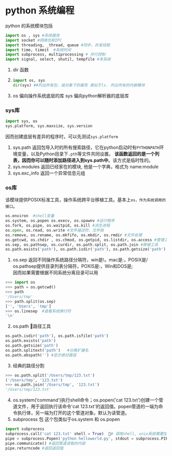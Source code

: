 # python 系统编程

python 的系统模块包括

```python
import os , sys #系统服务
import socket #网络包和IPC
import threading, _thread, queue #同步，并发线程
import time, timeit  #系统时间
import subprocess, multiprocessing # 并行控制
import signal, select, shutil, tempfile #多系统
```



1. dir 函数

2. ```python
   import os, sys
   dir(sys) ##列出所有包，或对象下的属性 类似于ls. 列出所有的内嵌模块
   ```
3. os 偏向操作系统底层的库
   sys 偏向python解析器的底层库

### sys库
```python
import sys, os
sys.platform, sys.maxsize, sys.version
```
因而创建底层有差异的程序时，可以先测试```sys.platform```
1. sys.path 返回包导入时的所有搜索路径，它在python启动时有```PYTHONPATH```环境变量，以及Python目录下```.pth```等文件共同设置。 __该函数返回的是一个列表，因而你可以随时添加路径进入到sys.path中__。该方式是临时性的。
2. sys.modules 返回已经家在的模块, 他是一个字典，格式为 name:module
3. sys.exc_info 返回一个异常信息元组

### os库
该模块提供POSIX标准工具，操作系统跨平台移植工具。基本上```os，作为系统调用的接口```。
```python
os.environ  #shell变量
os.system, os.popen os.execv, os.spawnv #运行程序
os.fork, os.pipe, os.waitpid, os.kill #派生进程
os.open, os.read, os.write #文件描述符，文件锁
os.remove, os.rename, os.mkfifo, os.mkdir, os.rmdir #文件处理
os.getcwd, os.chdir , os.chmod, os.getpid, os.listdir, os.access #管理工具
os.sep, os.pathsep, os.curdir, os.path.split, os.path.join #移植工具
os.path.exists('path'), os.path.isdir('path'), os.path.getsize('path') #路径名工具
```
1. os.sep 返回不同操作系统路径分隔符，win是\，mac是:，POSIX是/           os.pathsep提供目录列表分隔符，POXIS是:，Win和DOS是;    
因而如果需要根据不同系统分离目录可以用
```python
>>> import os
>>> path = os.getcwd()
>>> path
'/Users/tmp'
>>> path.split(os.sep)
['', 'Users', 'tmp']
>>> os.linesep  #查看系统换行符
'\n'
```
2. os.path 路径工具
```python
os.path.isdir('path'), os.path.isfile('path')
os.path.exists('path')
os.path.getsize('path')
os.path.splitext('path')   #分离扩展名
os.path.abspath('') #显示绝对路径
```
3. 经典的路径分割
```python
>>> os.path.split('/Users/tmp/123.txt')
('/Users/tmp', '123.txt')
>>> os.path.join('/Users/tmp', '123.txt')
'/Users/tmp/123.txt'
```
4. os.system(‘command')执行shell命令；os.popen('cat 123.txt')创建一个管道文件，用于返回执行该命令'cat 123.txt'的返回值。popen管道的一端为命令执行体，另一端为打开的这个管道对象。默认为读管道。
5. subprocess 包
这个包类似于os.system 和 os.popen
```python
import subprocess
subprocess.call('cat 123.txt' shell = True)  # 调用shell, unix系统需要加上 shell = True
pipe = subprocess.Popen('python helloworld.py', stdout = subprocess.PIPE)
pipe.communicate() #返回管道读取的内容
pipe.returncode #返回返回值
```